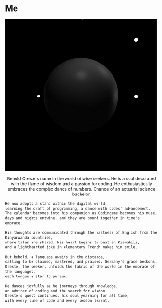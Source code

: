 # Me
![](https://github.com/tuoreste/Me/blob/main/giphy.gif)

<p align="center">
	Behold Oreste's name in the world of wise seekers.
	He is a soul decorated with the flame of wisdom and a passion for coding.
	He enthusiastically embraces the complex dance of numbers.
	Chance of an actuarial science bachelor.

	He now adopts a stand within the digital world,
	learning the craft of programming, a dance with codes' advancement.
	The calendar becomes into his companion as Codingame becomes his muse,
	days and nights entwine, and they are bound together in time's embrace.

	His thoughts are communicated through the vastness of English from the Kinyarwanda countries,
	where tales are shared. His heart begins to beat in Kiswahili,
	and a lighthearted joke in elementary French makes him smile.

	But behold, a language awaits in the distance,
	calling to be claimed, mastered, and praised. Germany's grace beckons.
	Oreste, the seeker, unfolds the fabric of the world in the embrace of the languages,
	each tongue a star to pursue.

	He dances joyfully as he journeys through knowledge.
	an admirer of coding and the search for wisdom.
	Oreste's quest continues, his soul yearning for all time,
	with every line of code and every lesson learnt.
</p>
